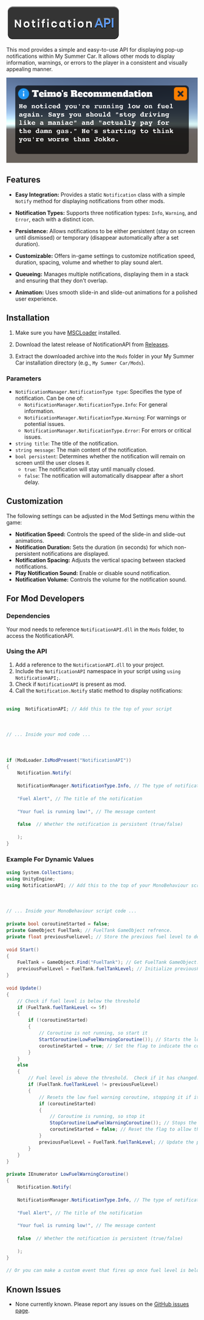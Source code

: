 
![](images/NotificationAPI.png)

This mod provides a simple and easy-to-use API for displaying pop-up notifications within My Summer Car. It allows other mods to display information, warnings, or errors to the player in a consistent and visually appealing manner.

![](images/image.png)

## Features

  

*  **Easy Integration:** Provides a static `Notification` class with a simple `Notify` method for displaying notifications from other mods.

*  **Notification Types:** Supports three notification types: `Info`, `Warning`, and `Error`, each with a distinct icon.

*  **Persistence:** Allows notifications to be either persistent (stay on screen until dismissed) or temporary (disappear automatically after a set duration).

*  **Customizable:** Offers in-game settings to customize notification speed, duration, spacing, volume and whether to play sound alert.

*  **Queueing:** Manages multiple notifications, displaying them in a stack and ensuring that they don't overlap.

*  **Animation:** Uses smooth slide-in and slide-out animations for a polished user experience.

  

## Installation

  

1. Make sure you have [MSCLoader](https://github.com/piotrulos/MSCModLoader) installed.

2. Download the latest release of NotificationAPI from [Releases](https://github.com/RedJohn260/NotificationAPI/releases).

3. Extract the downloaded archive into the `Mods` folder in your My Summer Car installation directory (e.g., `My Summer Car/Mods`).

### Parameters

-   `NotificationManager.NotificationType type`: Specifies the type of notification. Can be one of:
    -   `NotificationManager.NotificationType.Info`: For general information.
    -   `NotificationManager.NotificationType.Warning`: For warnings or potential issues.
    -   `NotificationManager.NotificationType.Error`: For errors or critical issues.
-   `string title`: The title of the notification.
-   `string message`: The main content of the notification.
-   `bool persistent`: Determines whether the notification will remain on screen until the user closes it.
    -   `true`: The notification will stay until manually closed.
    -   `false`: The notification will automatically disappear after a short delay.
## Customization

The following settings can be adjusted in the Mod Settings menu within the game:

-   **Notification Speed:**  Controls the speed of the slide-in and slide-out animations.
-   **Notification Duration:**  Sets the duration (in seconds) for which non-persistent notifications are displayed.
-   **Notification Spacing:**  Adjusts the vertical spacing between stacked notifications.
-   **Play Notification Sound:**  Enable or disable sound notification.
-   **Notification Volume:**  Controls the volume for the notification sound.

## For Mod Developers

### Dependencies

Your mod needs to reference `NotificationAPI.dll` in the `Mods` folder, to access the NotificationAPI.

### Using the API

1.  Add a reference to the `NotificationAPI.dll` to your project.
2.  Include the  `NotificationAPI`  namespace in your script using  `using NotificationAPI;`.
3.  Check if `NotificationAPI` is present as mod.
4.  Call the  `Notification.Notify`  static method to display notifications:
```csharp

using  NotificationAPI; // Add this to the top of your script

  

// ... Inside your mod code ...

  

if (ModLoader.IsModPresent("NotificationAPI"))
{
    Notification.Notify(

    NotificationManager.NotificationType.Info, // The type of notification

    "Fuel Alert", // The title of the notification

    "Your fuel is running low!", // The message content

    false  // Whether the notification is persistent (true/false)

    );
}
```

### Example For Dynamic Values
```csharp
using System.Collections;
using UnityEngine;
using NotificationAPI; // Add this to the top of your MonoBehaviour script

  

// ... Inside your MonoBehaviour script code ...

private bool coroutineStarted = false;
private GameObject FuelTank; // FuelTank GameObject refrence.
private float previousFuelLevel; // Store the previous fuel level to detect changes

void Start()
{
    FuelTank = GameObject.Find("FuelTank"); // Get FuelTank GameObject.
    previousFuelLevel = FuelTank.fuelTankLevel; // Initialize previousFuelLevel at the start
}

void Update()
{
    // Check if fuel level is below the threshold
    if (FuelTank.fuelTankLevel <= 5f)
    {
        if (!coroutineStarted)
        {
            // Coroutine is not running, so start it
            StartCoroutine(LowFuelWarningCoroutine()); // Starts the low fuel warning coroutine
            coroutineStarted = true; // Set the flag to indicate the coroutine is running
        }
    }
    else
    {
        // Fuel level is above the threshold.  Check if it has changed.
        if (FuelTank.fuelTankLevel != previousFuelLevel)
        {
            // Resets the low fuel warning coroutine, stopping it if it's running and resetting the flag.
            if (coroutineStarted)
            {
                // Coroutine is running, so stop it
                StopCoroutine(LowFuelWarningCoroutine()); // Stops the low fuel warning coroutine
                coroutineStarted = false; // Reset the flag to allow the coroutine to be started again
            }
            previousFuelLevel = FuelTank.fuelTankLevel; // Update the previous fuel level
        }
    }
}

private IEnumerator LowFuelWarningCoroutine()
{
    Notification.Notify(

    NotificationManager.NotificationType.Info, // The type of notification

    "Fuel Alert", // The title of the notification

    "Your fuel is running low!", // The message content

    false  // Whether the notification is persistent (true/false)

    );
}

// Or you can make a custom event that fires up once fuel level is below the threshold

```
## Known Issues

-   None currently known. Please report any issues on the [GitHub issues page](https://github.com/RedJohn260/NotificationAPI/issues).
